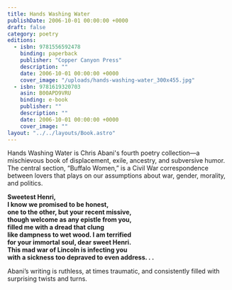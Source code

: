 ```yaml
---
title: Hands Washing Water
publishDate: 2006-10-01 00:00:00 +0000
draft: false
category: poetry
editions:
  - isbn: 9781556592478
    binding: paperback
    publisher: "Copper Canyon Press"
    description: ""
    date: 2006-10-01 00:00:00 +0000
    cover_image: "/uploads/hands-washing-water_300x455.jpg"
  - isbn: 9781619320703
    asin: B00APD9VRU
    binding: e-book
    publisher: ""
    description: ""
    date: 2006-10-01 00:00:00 +0000
    cover_image: ""    
layout: "../../layouts/Book.astro"
---
```


Hands Washing Water is Chris Abani's fourth poetry collection—a mischievous book of displacement, exile, ancestry, and subversive humor. The central section, “Buffalo Women,” is a Civil War correspondence between lovers that plays on our assumptions about war, gender, morality, and politics.

**Sweetest Henri,**  
**I know we promised to be honest,**  
**one to the other, but your recent missive,**  
**though welcome as any epistle from you,**  
**filled me with a dread that clung**  
**like dampness to wet wood. I am terrified**  
**for your immortal soul, dear sweet Henri.**  
**This mad war of Lincoln is infecting you**  
**with a sickness too depraved to even address. . .**

Abani’s writing is ruthless, at times traumatic, and consistently filled with surprising twists and turns.
